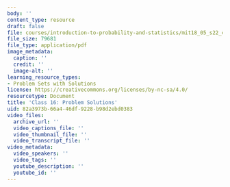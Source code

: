 ```yaml
---
body: ''
content_type: resource
draft: false
file: courses/introduction-to-probability-and-statistics/mit18_05_s22_class16_pset_sol.pdf
file_size: 79681
file_type: application/pdf
image_metadata:
  caption: ''
  credit: ''
  image-alt: ''
learning_resource_types:
- Problem Sets with Solutions
license: https://creativecommons.org/licenses/by-nc-sa/4.0/
resourcetype: Document
title: 'Class 16: Problem Solutions'
uid: 82a3973b-66a4-46df-9228-b98d2ebd0383
video_files:
  archive_url: ''
  video_captions_file: ''
  video_thumbnail_file: ''
  video_transcript_file: ''
video_metadata:
  video_speakers: ''
  video_tags: ''
  youtube_description: ''
  youtube_id: ''
---
```

